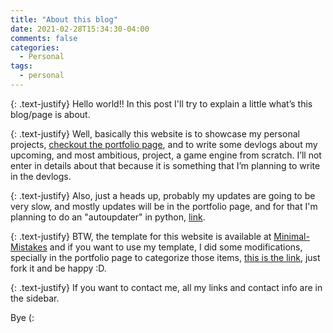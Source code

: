 ```yaml
---
title: "About this blog"
date: 2021-02-28T15:34:30-04:00
comments: false
categories:
  - Personal
tags:
  - personal
---
```

{: .text-justify}
Hello world!! In this post I'll try to explain a little what’s this blog/page is about.

{: .text-justify}
Well, basically this website is to showcase my personal projects, [checkout the portfolio page](/portfolio/), and to write some devlogs about my upcoming, and most ambitious, project, a game engine from scratch. I’ll not enter in details about that because it is something that I’m planning to write in the devlogs.

{: .text-justify}
Also, just a heads up, probably my updates are going to be very slow, and mostly updates will be in the portfolio page, and for that I'm planning to do an "autoupdater" in python, [link](https://github.com/eHonnef/personal-site-updater-py).

{: .text-justify}
BTW, the template for this website is available at [Minimal-Mistakes](https://github.com/mmistakes/minimal-mistakes) and if you want to use my template, I did some modifications, specially in the portfolio page to categorize those items, [this is the link](https://github.com/eHonnef/ehonnef.github.io), just fork it and be happy :D.

{: .text-justify}
If you want to contact me, all my links and contact info are in the sidebar.

Bye (:
